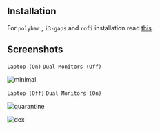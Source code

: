 Installation
-----------

For `polybar` , `i3-gaps` and `rofi` installation read [this](https://github.com/fepitre/qubes-rofi/issues/1#issuecomment-667303259).

Screenshots
-----------

`Laptop (On)` `Dual Monitors (Off)`

![minimal](https://i.redd.it/95c11eibqpo61.jpg)


`Laptop (Off)` `Dual Monitors (On)`

![quarantine](https://i.redd.it/63p44yk5xkn41.png)

![dex](https://i.redd.it/m4hg5n7dibb61.png)

